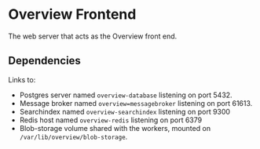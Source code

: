 

Overview Frontend
=================

The web server that acts as the Overview front end.

## Dependencies

Links to:
- Postgres server named `overview-database` listening on port 5432.
- Message broker named `overview=messagebroker` listening on port 61613.
- Searchindex named `overview-searchindex` listening on port 9300
- Redis host named `overview-redis` listening on port 6379
- Blob-storage volume shared with the workers, mounted on `/var/lib/overview/blob-storage`.
